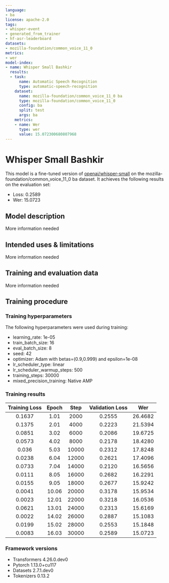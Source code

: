 ```yaml
---
language:
- ba
license: apache-2.0
tags:
- whisper-event
- generated_from_trainer
- hf-asr-leaderboard
datasets:
- mozilla-foundation/common_voice_11_0
metrics:
- wer
model-index:
- name: Whisper Small Bashkir
  results:
  - task:
      name: Automatic Speech Recognition
      type: automatic-speech-recognition
    dataset:
      name: mozilla-foundation/common_voice_11_0 ba
      type: mozilla-foundation/common_voice_11_0
      config: ba
      split: test
      args: ba
    metrics:
    - name: Wer
      type: wer
      value: 15.072300680807968
---
```


<!-- This model card has been generated automatically according to the information the Trainer had access to. You
should probably proofread and complete it, then remove this comment. -->

# Whisper Small Bashkir

This model is a fine-tuned version of [openai/whisper-small](https://huggingface.co/openai/whisper-small) on the mozilla-foundation/common_voice_11_0 ba dataset.
It achieves the following results on the evaluation set:
- Loss: 0.2589
- Wer: 15.0723

## Model description

More information needed

## Intended uses & limitations

More information needed

## Training and evaluation data

More information needed

## Training procedure

### Training hyperparameters

The following hyperparameters were used during training:
- learning_rate: 1e-05
- train_batch_size: 16
- eval_batch_size: 8
- seed: 42
- optimizer: Adam with betas=(0.9,0.999) and epsilon=1e-08
- lr_scheduler_type: linear
- lr_scheduler_warmup_steps: 500
- training_steps: 30000
- mixed_precision_training: Native AMP

### Training results

| Training Loss | Epoch | Step  | Validation Loss | Wer     |
|:-------------:|:-----:|:-----:|:---------------:|:-------:|
| 0.1637        | 1.01  | 2000  | 0.2555          | 26.4682 |
| 0.1375        | 2.01  | 4000  | 0.2223          | 21.5394 |
| 0.0851        | 3.02  | 6000  | 0.2086          | 19.6725 |
| 0.0573        | 4.02  | 8000  | 0.2178          | 18.4280 |
| 0.036         | 5.03  | 10000 | 0.2312          | 17.8248 |
| 0.0238        | 6.04  | 12000 | 0.2621          | 17.4096 |
| 0.0733        | 7.04  | 14000 | 0.2120          | 16.5656 |
| 0.0111        | 8.05  | 16000 | 0.2682          | 16.2291 |
| 0.0155        | 9.05  | 18000 | 0.2677          | 15.9242 |
| 0.0041        | 10.06 | 20000 | 0.3178          | 15.9534 |
| 0.0023        | 12.01 | 22000 | 0.3218          | 16.0536 |
| 0.0621        | 13.01 | 24000 | 0.2313          | 15.6169 |
| 0.0022        | 14.02 | 26000 | 0.2887          | 15.1083 |
| 0.0199        | 15.02 | 28000 | 0.2553          | 15.1848 |
| 0.0083        | 16.03 | 30000 | 0.2589          | 15.0723 |


### Framework versions

- Transformers 4.26.0.dev0
- Pytorch 1.13.0+cu117
- Datasets 2.7.1.dev0
- Tokenizers 0.13.2
